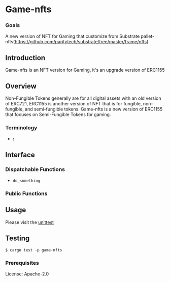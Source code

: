 
# Game-nfts

### Goals
A new version of NFT for Gaming that customize from Substrate pallet-nfts(https://github.com/paritytech/substrate/tree/master/frame/nfts)

## Introduction
Game-nfts is an NFT version for Gaming, it's an upgrade version of ERC1155

## Overview
Non-Fungible Tokens generally are for all digital assets with an old version of ERC721, ERC1155 is another version of NFT that is for fungible, non-fungible, and semi-fungible tokens. Game-nfts is a new version of ERC1155 that focuses on Semi-Fungible Tokens for gaming.


### Terminology

* **:**


## Interface

### Dispatchable Functions
* `do_something`


### Public Functions

## Usage

Please visit the [unittest]()

## Testing
`$ cargo test -p game-nfts`

### Prerequisites


License: Apache-2.0